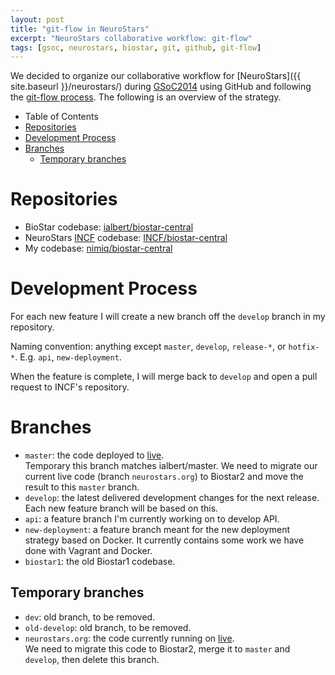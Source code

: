 ```yaml
---
layout: post
title: "git-flow in NeuroStars"
excerpt: "NeuroStars collaborative workflow: git-flow"
tags: [gsoc, neurostars, biostar, git, github, git-flow]
---
```


We decided to organize our collaborative workflow for [NeuroStars]({{ site.baseurl }}/neurostars/)
during [GSoC2014](https://developers.google.com/open-source/soc/?csw=1) using GitHub and following
the [git-flow process](http://nvie.com/posts/a-successful-git-branching-model/).
The following is an overview of the strategy. 

<div class="table_of_contents">
  <ul>
    <li class="title">Table of Contents</li>
    <li><a href="#repositories">Repositories</a></li>
    <li><a href="#development-process">Development Process</a></li>
    <li class="last"><a href="#branches">Branches</a>
      <ul>
        <li><a href="#temporary-branches">Temporary branches</a></li>
      </ul>
    </li>
  </ul>
</div>

# Repositories

- BioStar codebase: [ialbert/biostar-central](https://github.com/ialbert/biostar-central)
- NeuroStars [INCF](http://www.incf.org/) codebase: [INCF/biostar-central](https://github.com/INCF/biostar-central)
- My codebase: [nimiq/biostar-central](https://github.com/nimiq/biostar-central)


# Development Process

For each new feature I will create a new branch off the `develop` branch in my repository.

Naming convention: anything except `master`, `develop`, `release-*`, or `hotfix-*`. E.g. `api`, `new-deployment`.

When the feature is complete, I will merge back to `develop` and open a pull request to INCF's repository.

# Branches

- `master`: the code deployed to [live](http://neurostars.org).   
Temporary this branch matches ialbert/master. We need to migrate our current live code
(branch `neurostars.org`) to Biostar2 and move the result to this `master` branch.
- `develop`: the latest delivered development changes for the next release.  
Each new feature branch will be based on this.
- `api`: a feature branch I'm currently working on to develop API.
- `new-deployment`: a feature branch meant for the new deployment strategy based on Docker.
It currently contains some work we have done with Vagrant and Docker.
- `biostar1`: the old Biostar1 codebase.

## Temporary branches

- `dev`: old branch, to be removed.
- `old-develop`: old branch, to be removed.
- `neurostars.org`: the code currently running on [live](http://neurostars.org).  
We need to migrate this code to Biostar2, merge it to `master` and `develop`, then delete this branch.




